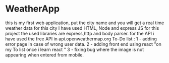# WeatherApp
this is my first web application, put the city name and you will get a real time weather data for this city
I have used HTML, Node and express JS for this project
the used libraries are express,http and body parser.
for the API i have used the free API in api.openweathermap.org 
To-Do list :
1 - adding error page in case of wrong user data.
2 - adding front end using react "on my To list once i learn react "
3 - fixing bug where the image is not appearing when entered from mobile.
